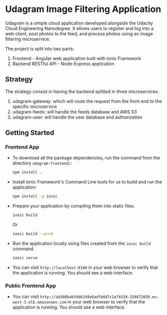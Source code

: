 # Udagram Image Filtering Application

Udagram is a simple cloud application developed alongside the Udacity Cloud Engineering Nanodegree. It allows users to register and log into a web client, post photos to the feed, and process photos using an image filtering microservice.

The project is split into two parts:
1. Frontend - Angular web application built with Ionic Framework
2. Backend RESTful API - Node-Express application

## Strategy
The strategy consist in having the backend splitted in three microservices:
1. udagram-gateway: which will route the request from the front end to the specific microservice
2. udagram-feeds: will handle the feeds database and AWS S3
3. udagram-user: will handle the user database and authorization

## Getting Started


### Frontend App
* To download all the package dependencies, run the command from the directory `udagram-frontend/`:
    ```bash
    npm install .
    ```
* Install Ionic Framework's Command Line tools for us to build and run the application:
    ```bash
    npm install -g ionic
    ```
* Prepare your application by compiling them into static files.
    ```bash
    ionic build
    ```
  Or
    ```bash
    ionic build --prod
    ```
* Run the application locally using files created from the `ionic build` command.
    ```bash
    ionic serve
    ```
* You can visit `http://localhost:8100` in your web browser to verify that the application is running. You should see a web interface.

### Public Frontend App
* You can visit `http://ab560bab59d6149a0adfddd7c1a74339-320872038.eu-west-3.elb.amazonaws.com` in your web browser to verify that the application is running. You should see a web interface.

